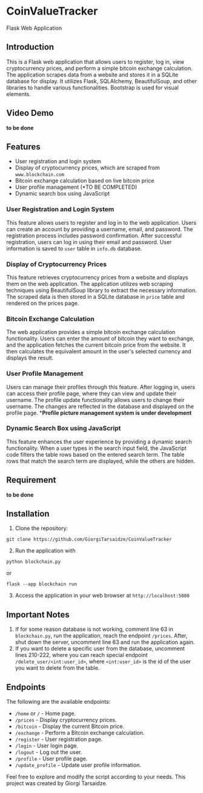 # CoinValueTracker

Flask Web Application

## Introduction

This is a Flask web application that allows users to register, log in, view cryptocurrency prices, and perform a simple bitcoin exchange calculation. The application scrapes data from a website and stores it in a SQLite database for display. It utilizes Flask, SQLAlchemy, BeautifulSoup, and other libraries to handle various functionalities.
Bootstrap is used for visual elements.

## Video Demo
**to be done**
## Features

- User registration and login system
- Display of cryptocurrency prices, which are scraped from `www.blockchain.com`
- Bitcoin exchange calculation based on live bitcoin price
- User profile management (*TO BE COMPLETED)
- Dynamic search box using JavaScript


### User Registration and Login System

This feature allows users to register and log in to the web application. Users can create an account by providing a username, email, and password. 
The registration process includes password confirmation. After successful registration, users can log in using their email and password. User information is
saved to `user` table in `info.db` database.

### Display of Cryptocurrency Prices

This feature retrieves cryptocurrency prices from a website and displays them on the web application. 
The application utilizes web scraping techniques using BeautifulSoup library to extract the necessary information. 
The scraped data is then stored in a SQLite database in `price` table and rendered on the prices page.

### Bitcoin Exchange Calculation

The web application provides a simple bitcoin exchange calculation functionality. 
Users can enter the amount of bitcoin they want to exchange, and the application fetches the current bitcoin price from the website.
It then calculates the equivalent amount in the user's selected currency and displays the result.

### User Profile Management

Users can manage their profiles through this feature. After logging in, users can access their profile page, where they can view and update their username. 
The profile update functionality allows users to change their username. The changes are reflected in the database and displayed on the profile page. ***Profile picture
management system is under development**

### Dynamic Search Box using JavaScript

This feature enhances the user experience by providing a dynamic search functionality. 
When a user types in the search input field, the JavaScript code filters the table rows based on the entered search term.
The table rows that match the search term are displayed, while the others are hidden.

## Requirement
**to be done**
## Installation

1. Clone the repository:

```
git clone https://github.com/GiorgiTarsaidze/CoinValueTracker
```
2. Run the application with
```
python blockchain.py
```
or
```
flask --app blockchain run
```
3. Access the application in your web browser at `http://localhost:5000`

## Important Notes
1. If for some reason database is not working, comment line 63 in `blockchain.py`, run the application, reach the endpoint `/prices`. After, shut down the server, uncomment line 63 and run the application again.
2. If you want to delete a specific user from the database, uncomment lines 210-222, where you can reach special endpoint `/delete_user/<int:user_id>`, where `<int:user_id>` is the id of the user you want to delete from the table.
## Endpoints
The following are the available endpoints:

- `/home` or `/` - Home page.
- `/prices` - Display cryptocurrency prices.
- `/bitcoin` - Display the current Bitcoin price.
- `/exchange` - Perform a Bitcoin exchange calculation.
- `/register` - User registration page.
- `/login` - User login page.
- `/logout` - Log out the user.
- `/profile` - User profile page.
- `/update_profile` - Update user profile information.
  

Feel free to explore and modify the script according to your needs. This project was created by Giorgi Tarsaidze.
